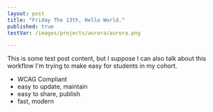 ```yaml
---
layout: post
title: "Friday The 13th, Hello World."
published: true
testVar: /images/projects/aurora/aurora.png

---
```



This is some test post content, but I suppose I can also talk about this workflow I'm trying to make easy for students in my cohort.

* WCAG Compliant
* easy to update, maintain
* easy to share, publish
* fast, modern
